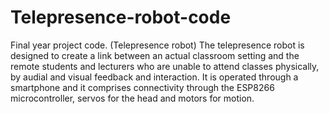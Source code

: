 # Telepresence-robot-code
Final year project code. (Telepresence robot)
The telepresence robot is designed to create a link between an actual classroom setting and the remote students and lecturers who are unable to attend classes physically, by audial and visual feedback and interaction. It is operated through a smartphone and it comprises connectivity through the ESP8266 microcontroller, servos for the head and motors for motion.
